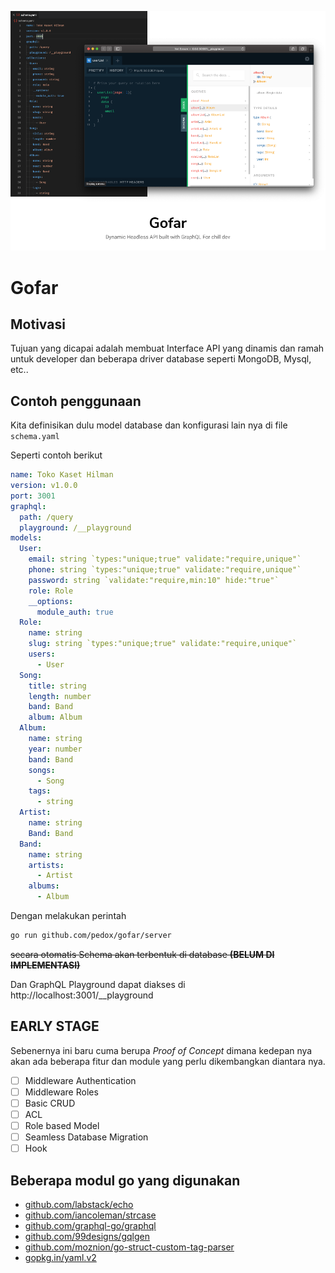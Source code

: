 ![](gofar-preview.png)

# Gofar

## Motivasi

Tujuan yang dicapai adalah membuat Interface API yang dinamis dan ramah untuk developer dan beberapa driver database seperti MongoDB, Mysql, etc..

## Contoh penggunaan

Kita definisikan dulu model database dan konfigurasi lain nya di file `schema.yaml`

Seperti contoh berikut

```yaml
name: Toko Kaset Hilman
version: v1.0.0
port: 3001
graphql:
  path: /query
  playground: /__playground
models:
  User:
    email: string `types:"unique;true" validate:"require,unique"`
    phone: string `types:"unique;true" validate:"require,unique"`
    password: string `validate:"require,min:10" hide:"true"`
    role: Role
    __options:
      module_auth: true
  Role:
    name: string
    slug: string `types:"unique;true" validate:"require,unique"`
    users:
      - User
  Song:
    title: string
    length: number
    band: Band
    album: Album
  Album:
    name: string
    year: number
    band: Band
    songs:
      - Song
    tags:
      - string
  Artist:
    name: string
    Band: Band
  Band:
    name: string
    artists:
      - Artist
    albums:
      - Album
```

Dengan melakukan perintah

```bash
go run github.com/pedox/gofar/server
```

~~secara otomatis Schema akan terbentuk di database **(BELUM DI IMPLEMENTASI)**~~

Dan GraphQL Playground dapat diakses di http://localhost:3001/__playground

## EARLY STAGE

Sebenernya ini baru cuma berupa _Proof of Concept_ dimana kedepan nya akan ada beberapa fitur dan module yang perlu dikembangkan diantara nya.

- [ ] Middleware Authentication
- [ ] Middleware Roles
- [ ] Basic CRUD
- [ ] ACL
- [ ] Role based Model
- [ ] Seamless Database Migration
- [ ] Hook

## Beberapa modul go yang digunakan

- [github.com/labstack/echo](github.com/labstack/echo)
- [github.com/iancoleman/strcase](github.com/iancoleman/strcase)
- [github.com/graphql-go/graphql](github.com/graphql-go/graphql)
- [github.com/99designs/gqlgen](github.com/99designs/gqlgen)
- [github.com/moznion/go-struct-custom-tag-parser](github.com/moznion/go-struct-custom-tag-parser)
- [gopkg.in/yaml.v2](gopkg.in/yaml.v2)

